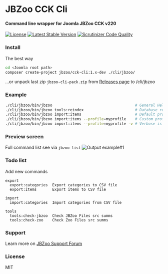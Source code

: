 # JBZoo CCK Cli

#### Command line wrapper for Joomla JBZoo CCK v220

[![License](https://poser.pugx.org/jbzoo/cck-cli/license)](https://packagist.org/packages/jbzoo/cck-cli)
[![Latest Stable Version](https://poser.pugx.org/JBZoo/cck-cli/v/stable)](https://packagist.org/packages/jbzoo/cck-cli) [![Scrutinizer Code Quality](https://scrutinizer-ci.com/g/JBZoo/CCK-Cli/badges/quality-score.png?b=master)](https://scrutinizer-ci.com/g/JBZoo/CCK-Cli/?branch=master)

### Install

The best way
```sh
cd <Joomla root path>
composer create-project jbzoo/cck-cli:1.x-dev ./cli/jbzoo/
```

...or unpack last zip `jbzoo-cli-pack.zip` from [Releases page](https://github.com/JBZoo/CCK-Cli/releases) to <joomla>/cli/jbzoo

### Example
```sh
./cli/jbzoo/bin/jbzoo                                     # General Help
./cli/jbzoo/bin/jbzoo tools:reindex                       # Database reindex
./cli/jbzoo/bin/jbzoo import:items                        # Default profile ./configs/import-items-default.php
./cli/jbzoo/bin/jbzoo import:items --profile=myprofile    # Custom profile ./configs/import-items-myprofile.php
./cli/jbzoo/bin/jbzoo import:items --profile=myprofile -v # Verbose is debug mode
```

### Preview screen

Full command list see via `jbzoo list`
![Output example#1](http://llfl.ru/images/v3/ct9l.png)


### Todo list

Add new commands
```
export
  export:categories  Export categories to CSV file
  export:items       Export items to CSV file

import
  import:categories  Import categories from CSV file

tools
  tools:check-jbzoo  Check JBZoo Files src summs
  tools:check-zoo    Check Zoo Files src summs
```

### Support

Learn more on [JBZoo Support Forum](http://forum.jbzoo.com/)


### License

MIT
